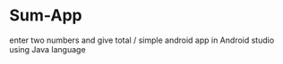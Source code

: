 # Sum-App
enter two numbers and give total / simple android app in Android studio using Java language
